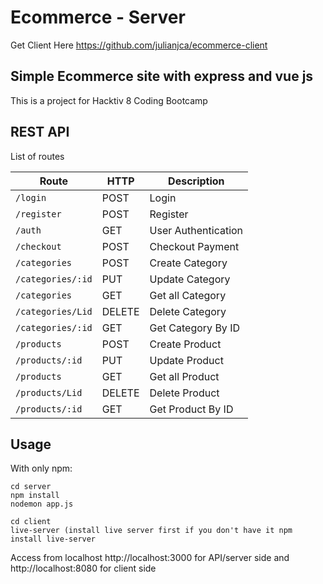 # Ecommerce - Server
Get Client Here https://github.com/julianjca/ecommerce-client
## Simple Ecommerce site with express and vue js

This is a project for Hacktiv 8 Coding Bootcamp

## REST API

List of routes

Route | HTTP | Description
------|------|------------
`/login` | POST | Login
`/register` | POST | Register
`/auth` | GET | User Authentication
`/checkout` | POST | Checkout Payment
`/categories` | POST | Create Category
`/categories/:id` | PUT | Update Category
`/categories` | GET | Get all Category
`/categories/Lid` | DELETE | Delete Category
`/categories/:id` | GET | Get Category By ID
`/products` | POST | Create Product
`/products/:id` | PUT | Update Product
`/products` | GET | Get all Product
`/products/Lid` | DELETE | Delete Product
`/products/:id` | GET | Get Product By ID

## Usage
With only npm:
```
cd server
npm install
nodemon app.js

cd client
live-server (install live server first if you don't have it npm install live-server
```

Access from localhost http://localhost:3000 for API/server side and http://localhost:8080 for client side
